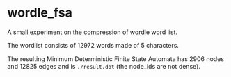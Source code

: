 # wordle_fsa
A small experiment on the compression of wordle word list.

The wordlist consists of 12972 words made of 5 characters.

The resulting Minimum Deterministic Finite State Automata has 2906 nodes and
12825 edges and is `./result.dot` (the node_ids are not dense).
